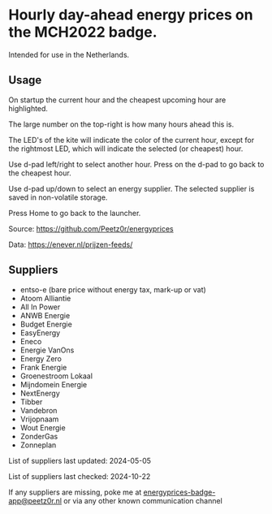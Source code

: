 # Hourly day-ahead energy prices on the MCH2022 badge.

Intended for use in the Netherlands.

## Usage

On startup the current hour and the cheapest upcoming hour are highlighted.

The large number on the top-right is how many hours ahead this is.

The LED's of the kite will indicate the color of the current hour, except for the rightmost LED, which will indicate the selected (or cheapest) hour.

Use d-pad left/right to select another hour. Press on the d-pad to go back to the cheapest hour.

Use d-pad up/down to select an energy supplier. The selected supplier is saved in non-volatile storage.

Press Home to go back to the launcher.

Source: https://github.com/Peetz0r/energyprices

Data: https://enever.nl/prijzen-feeds/

## Suppliers

- entso-e (bare price without energy tax, mark-up or vat)
- Atoom Alliantie
- All In Power
- ANWB Energie
- Budget Energie
- EasyEnergy
- Eneco
- Energie VanOns
- Energy Zero
- Frank Energie
- Groenestroom Lokaal
- Mijndomein Energie
- NextEnergy
- Tibber
- Vandebron
- Vrijopnaam
- Wout Energie
- ZonderGas
- Zonneplan

List of suppliers last updated: 2024-05-05

List of suppliers last checked: 2024-10-22

If any suppliers are missing, poke me at energyprices-badge-app@peetz0r.nl or via any other known communication channel

